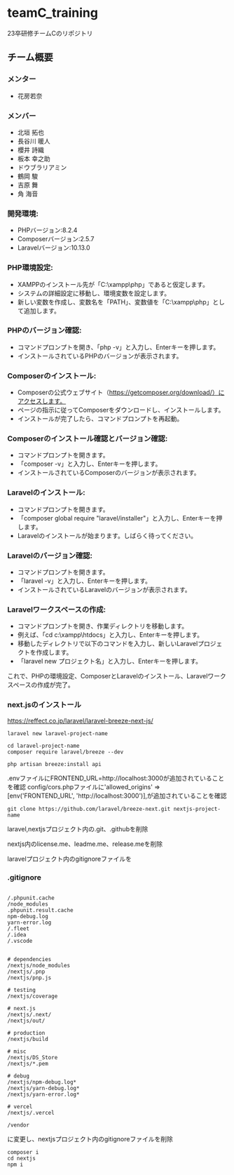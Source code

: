 # teamC_training
23卒研修チームCのリポジトリ  
## チーム概要
### メンター
- 花房若奈
### メンバー
- 北垣 拓也
- 長谷川 暖人
- 櫻井 詩織
- 板本 幸之助
- ドウブラリアミン
- 鶴岡 駿
- 吉原 舞
- 角 海音

### 開発環境:
- PHPバージョン:8.2.4
- Composerバージョン:2.5.7
- Laravelバージョン:10.13.0
### PHP環境設定:
- XAMPPのインストール先が「C:\xampp\php」であると仮定します。
- システムの詳細設定に移動し、環境変数を設定します。
- 新しい変数を作成し、変数名を「PATH」、変数値を「C:\xampp\php」として追加します。

### PHPのバージョン確認:
- コマンドプロンプトを開き、「php -v」と入力し、Enterキーを押します。
- インストールされているPHPのバージョンが表示されます。

### Composerのインストール:
- Composerの公式ウェブサイト（https://getcomposer.org/download/）にアクセスします。
- ページの指示に従ってComposerをダウンロードし、インストールします。
- インストールが完了したら、コマンドプロンプトを再起動。

### Composerのインストール確認とバージョン確認:
- コマンドプロンプトを開きます。
- 「composer -v」と入力し、Enterキーを押します。
- インストールされているComposerのバージョンが表示されます。

### Laravelのインストール:
- コマンドプロンプトを開きます。
- 「composer global require "laravel/installer"」と入力し、Enterキーを押します。
- Laravelのインストールが始まります。しばらく待ってください。

### Laravelのバージョン確認:
- コマンドプロンプトを開きます。
- 「laravel -v」と入力し、Enterキーを押します。
- インストールされているLaravelのバージョンが表示されます。

### Laravelワークスペースの作成:
- コマンドプロンプトを開き、作業ディレクトリを移動します。
- 例えば、「cd c:\xampp\htdocs」と入力し、Enterキーを押します。
- 移動したディレクトリで以下のコマンドを入力し、新しいLaravelプロジェクトを作成します。
- 「laravel new プロジェクト名」と入力し、Enterキーを押します。

これで、PHPの環境設定、ComposerとLaravelのインストール、Laravelワークスペースの作成が完了。

### next.jsのインストール

https://reffect.co.jp/laravel/laravel-breeze-next-js/

```
laravel new laravel-project-name

cd laravel-project-name
composer require laravel/breeze --dev

php artisan breeze:install api
```

.envファイルにFRONTEND_URL=http://localhost:3000が追加されていることを確認
config/cors.phpファイルに'allowed_origins' => [env('FRONTEND_URL', 'http://localhost:3000')],が追加されていることを確認

```
git clone https://github.com/laravel/breeze-next.git nextjs-project-name
```

laravel,nextjsプロジェクト内の.git、.githubを削除

nextjs内のlicense.me、leadme.me、release.meを削除

laravelプロジェクト内のgitignoreファイルを

### .gitignore
```gitignore

/.phpunit.cache
/node_modules
.phpunit.result.cache
npm-debug.log
yarn-error.log
/.fleet
/.idea
/.vscode


# dependencies
/nextjs/node_modules
/nextjs/.pnp
/nextjs/pnp.js

# testing
/nextjs/coverage

# next.js
/nextjs/.next/
/nextjs/out/

# production
/nextjs/build

# misc
/nextjs/DS_Store
/nextjs/*.pem

# debug
/nextjs/npm-debug.log*
/nextjs/yarn-debug.log*
/nextjs/yarn-error.log*

# vercel
/nextjs/.vercel

/vendor

```

に変更し、nextjsプロジェクト内のgitignoreファイルを削除

```
composer i
cd nextjs
npm i
```
